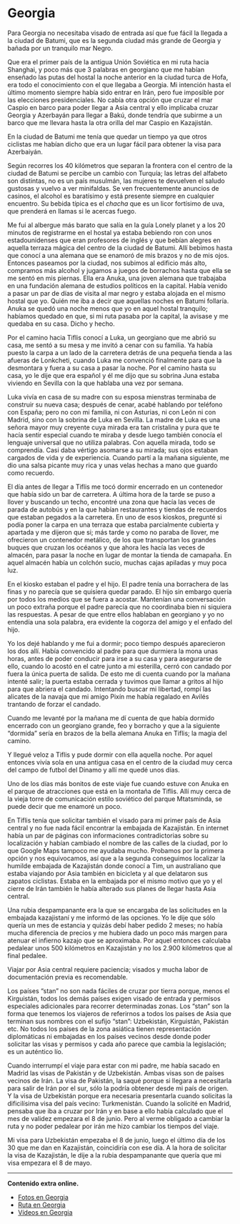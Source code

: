 # Georgia
Para Georgia no necesitaba visado de entrada así que fue fácil la llegada a la ciudad de Batumi, que es la segunda ciudad más grande de Georgia y bañada por un tranquilo mar Negro.

Que era el primer país de la antigua Unión Soviética en mi ruta hacia Shanghai, y poco más que 3 palabras en georgiano que me habían enseñado las putas del hostal la noche anterior en la ciudad turca de Hofa, era todo el conocimiento con el que llegaba a Georgia.
Mi intención hasta el último momento siempre había sido entrar en Irán, pero fue imposible por las elecciones presidenciales. No cabía otra opción que cruzar el mar Caspio en barco para poder llegar a Asia central y ello implicaba cruzar Georgia y Azerbayán para llegar a Bakú, donde tendría que subirme a un barco que me llevara hasta la otra orilla del mar Caspio en Kazajistán.

En la ciudad de Batumi me tenía que quedar un tiempo ya que otros ciclistas me habían dicho que era un lugar fácil para obtener la visa para Azerbaiyán.

Según recorres los 40 kilómetros que separan la frontera con el centro de la ciudad de Batumi se percibe un cambio con Turquía; las letras del alfabeto son distintas, no es un país musulmán, las mujeres te devuelven el saludo gustosas y vuelvo a ver minifaldas. Se ven frecuentemente anuncios de casinos, el alcohol es baratísimo y está presente siempre en cualquier encuentro. Su bebida típica es el *chacha* que es un licor fortísimo de uva, que prenderá en llamas si le acercas fuego.

Me fui al albergue más barato que salía en la guía Lonely planet y a los 20 minutos de registrarme en el hostal ya estaba bebiendo ron con unos estadounidenses que eran profesores de inglés y que bebían alegres en aquella terraza mágica del centro de la ciudad de Batumi.
Allí bebimos hasta que conocí a una alemana que se enamoró de mis brazos y no de mis ojos. Entonces paseamos por la ciudad, nos subimos al edificio más alto, compramos más alcohol y jugamos a juegos de borrachos hasta que ella se me sentó en mis piernas.
Ella era Anuka, una joven alemana que trabajaba en una fundación alemana de estudios políticos en la capital. Había venido a pasar un par de días de visita al mar negro y estaba alojada en el mismo hostal que yo.
Quién me iba a decir que aquellas noches en Batumi follaría. Anuka se quedó una noche menos que yo en aquel hostal tranquilo; habíamos quedado en que, si mi ruta pasaba por la capital, la avisase y me quedaba en su casa. Dicho y hecho.

Por el camino hacia Tiflis conocí a Luka, un georgiano que me abrió su casa, me sentó a su mesa y me invitó a cenar con su familia.
Ya había puesto la carpa a un lado de la carretera detrás de una pequeña tienda a las afueras de Lonkcheti, cuando Luka me convenció finalmente para que la desmontara y fuera a su casa a pasar la noche.  Por el camino hasta su casa, yo le dije que era español y él me dijo que su sobrina Juna estaba viviendo en Sevilla con la que hablaba una vez por semana.

Luka vivía en casa de su madre con su esposa mienstras terminaba de construir su nueva casa; después de cenar, acabé hablando por teléfono con España; pero no con mi familia, ni con Asturias, ni con León ni con Madrid, sino con la sobrina de Luka en Sevilla.
La madre de Luka es una señora mayor muy creyente cuya mirada era tan cristalina y pura que te hacía sentir especial cuando te miraba y desde luego también conocía el lenguaje universal que no utiliza palabras. Con aquella mirada, todo se comprendía. Casi daba vértigo asomarse a su mirada; sus ojos estaban cargados de vida y de experiencia. Cuando partí a la mañana siguiente, me dio una salsa picante muy rica y unas velas hechas a mano que guardo como recuerdo.

El día antes de llegar a Tiflis me tocó dormir encerrado en un contenedor que había sido un bar de carretera.
A última hora de la tarde se puso a llover y buscando un techo, encontré una zona que hacía las veces de parada de autobús y en la que habían restaurantes y tiendas de recuerdos que estaban pegados a la carretera.
En uno de esos kioskos, pregunté si podía poner la carpa en una terraza que estaba parcialmente cubierta y apartada y me dijeron que si; más tarde y como no paraba de llover, me ofrecieron un contenedor metálico, de los que transportan los grandes buques que cruzan los océanos y que ahora les hacía las veces de almacén, para pasar la noche en lugar de montar la tienda de camapaña. En aquel almacén había un colchón sucio, muchas cajas apiladas y muy poca luz.

En el kiosko estaban el padre y el hijo. El padre tenía una borrachera de las finas y no parecía que se quisiera quedar parado. El hijo sin embargo quería por todos los medios que se fuera a acostar. Mantenían una conversación un poco extraña porque el padre parecía que no coordinaba bien ni siquiera las respuestas. A pesar de que entre ellos hablaban en georgiano y yo no entendía una sola palabra, era evidente la cogorza del amigo y el enfado del hijo.

Yo los dejé hablando y me fui a dormir; poco tiempo después aparecieron los dos allí. Había convencido al padre para que durmiera la mona unas horas, antes de poder conducir para irse a su casa y para asegurarse de ello, cuando lo acostó en el catre junto a mi esterilla, cerró con candado por fuera la única puerta de salida.
De esto me di cuenta cuando por la mañana intenté salir; la puerta estaba cerrada y tuvimos que llamar a gritos al hijo para que abriera el candado. Intentando buscar mi libertad, rompí las alicates de la navaja que mi amigo Pixín me había regalado en Avilés trantando de forzar el candado.

Cuando me levanté por la mañana me dí cuenta de que había dormido encerrado con un georgiano grande, feo y borracho y que a la siguiente “dormida” sería en brazos de la bella alemana Anuka en Tiflis; la magia del camino.

Y  llegué veloz a Tiflis y pude dormir con ella aquella noche. Por aquel entonces vivía sola en una antigua casa en el centro de la ciudad muy cerca del campo de futbol del Dinamo y allí me quedé unos días.

Uno de los días más bonitos de este viaje fue cuando estuve con Anuka en el parque de atracciones que está en la montaña de Tiflis. Allí muy cerca de la vieja torre de comunicación estilo soviético del parque Mtatsminda, se puede decir que me enamoré un poco.

En Tiflis tenía que solicitar también el visado para mi primer país de Asia central y no fue nada fácil encontrar la embajada de Kazajistán. En internet había un par de páginas con informaciones contradictorias sobre su localización y habían cambiado el nombre de las calles de la ciudad, por lo que Google Maps tampoco me ayudaba mucho.
Probamos por la primera opción y nos equivocamos, así que a la segunda conseguimos localizar la humilde embajada de Kazajistán donde conocí a Tim, un australiano que estaba viajando por Asia también en bicicleta y al que delataron sus zapatos ciclistas. Estaba en la embajada por el mismo motivo que yo y el cierre de Irán también le había alterado sus planes de llegar hasta Asia central.

Una rubia despampanante era la que se encargaba de las solicitudes en la embajada kazajistaní y me informó de las opciones. Yo le dije que sólo quería un mes de estancia y quizás debí haber pedido 2 meses; no había mucha diferencia de precios y me hubiera dado un poco más margen para atenuar el infierno kazajo que se aproximaba. Por aquel entonces calculaba pedalear unos 500 kilómetros en Kazajistán y no los 2.900 kilómetros que al final pedalee.

Viajar por Asia central requiere paciencia; visados y mucha labor de documentación previa es recomendable.

Los países “stan” no son nada fáciles de cruzar por tierra porque, menos el Kirguistán, todos los demás países exigen visado de entrada y permisos especiales adicionales para recorrer determinadas zonas. Los “stan” son la forma que tenemos los viajeros de referirnos a todos los países de Asia que terminan sus nombres con el sufijo “stan”: Uzbekistán, Kirguistán, Pakistán etc.
No todos los países de la zona asiática tienen representación diplomáticas ni embajadas en los países vecinos desde donde poder solicitar las visas y permisos y cada año parece que cambia la legislación; es un auténtico lío.

Cuando interrumpí el viaje para estar con mi padre, me había sacado en Madrid las visas de Pakistán y de Uzbekistán. Ambas visas son de países vecinos de Irán. La visa de Pakistán, la saqué porque si llegara a necesitarla para salir de Irán por el sur, sólo la podría obtener desde mi país de origen.
Y la visa de Uzbekistán porque era necesaria presentarla cuando solicitas la dificilísima visa del país vecino: Turkmenistán. Cuando la solicité en Madrid, pensaba que iba a cruzar por Irán y en base a ello había calculado que el mes de validez empezara el 8 de junio. Pero al verme obligado a cambiar la ruta y no poder pedalear por irán me hizo cambiar los tiempos del viaje.

Mi visa para Uzbekistán empezaba el 8 de junio, luego el último día de los 30 que me dan en Kazajistán, coincidiría con ese día. A la hora de solicitar la visa de Kazajistán, le dije a la rubia despampanante que quería que mi visa empezara el 8 de mayo.

---

**Contenido extra online.**
*   [Fotos en Georgia](https://www.flickr.com/photos/47339411@N04/sets/72157646918409797)
*   [Ruta en Georgia](http://ridewithgps.com/routes/4791176)
* [Vídeos en Georgia](https://vimeo.com/user3863764/videos/all/search:georgia/sort:date)
